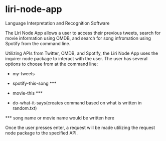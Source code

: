 # liri-node-app
Language Interpretation and Recognition Software

The Liri Node App allows a user to access their previous tweets, search for movie information using OMDB, and search for song infromation using Spotify from the command line.

Utilizing APIs from Twitter, OMDB, and Spotify, the Liri Node App uses the inquirer node package to interact with the user.  The user has several options to choose from at the command line:

* my-tweets

* spotify-this-song ***

* movie-this ***

* do-what-it-says(creates command based on what is written in random.txt)

*** song name or movie name would be written here

Once the user presses enter, a request will be made utilizing the request node package to the specified API.